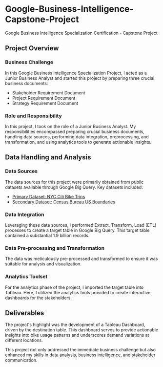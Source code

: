 # Google-Business-Intelligence-Capstone-Project
Google Business Intelligence Specialization Certification - Capstone Project

## Project Overview

### Business Challenge

In this Google Business Intelligence Specialization Project, I acted as a Junior Business Analyst and started this project by preparing three crucial business documents:

- Stakeholder Requirement Document
- Project Requirement Document
- Strategy Requirement Document

### Role and Responsibility

In this project, I took on the role of a Junior Business Analyst. My responsibilities encompassed preparing crucial business documents, handling data sources, performing data integration, preprocessing, and transformation, and using analytics tools to generate actionable insights.

## Data Handling and Analysis

### Data Sources

The data sources for this project were primarily obtained from public datasets available through Google Big Query. Key datasets included:

- [Primary Dataset: NYC Citi Bike Trips](https://console.cloud.google.com/marketplace/details/city-of-new-york/nyc-citi-bike)
- [Secondary Dataset: Census Bureau US Boundaries](https://console.cloud.google.com/marketplace/product/united-states-census-bureau/us-geographic-boundaries)

### Data Integration

Leveraging these data sources, I performed Extract, Transform, Load (ETL) processes to create a target table in Google Big Query. This target table contained a substantial 1.9 billion records.

### Data Pre-processing and Transformation

The data was meticulously pre-processed and transformed to ensure it was suitable for analysis and visualization.

### Analytics Toolset

For the analytics phase of the project, I imported the target table into Tableau. Here, I utilized the analytics tools provided to create interactive dashboards for the stakeholders.

## Deliverables

The project's highlight was the development of a Tableau Dashboard, driven by the destination table. This dashboard serves to provide actionable insights into bike usage patterns and underscores demand variations at different locations.

This project not only addressed the immediate business challenge but also enhanced my skills in data analysis, business intelligence, and stakeholder communication.
